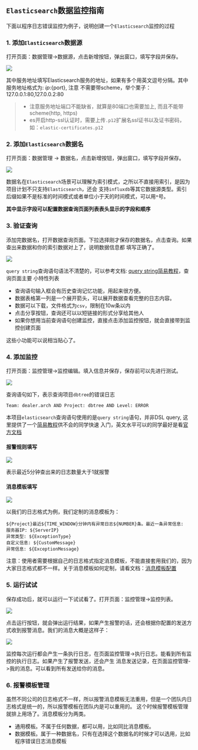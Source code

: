 ## `Elasticsearch`数据监控指南

下面以程序日志错误监控为例子，说明创建一个`Elasticsearch`监控的过程

### 1. 添加`Elasticsearch`数据源

打开页面：数据管理->数据源，点击新增按钮，弹出窗口，填写字段并保存。

<img src="https://gitee.com/tim_guai/frostmourne/raw/master/doc/img/add-datasource.png" />

其中服务地址填写Elasticsearch服务的地址，如果有多个用英文逗号分隔。其中服务地址格式为: ${ip}:${port}, 注意
不需要带scheme，举个栗子： 127.0.0.1:80,127.0.0.2:80

> * 注意服务地址端口不能缺省，就算是80端口也需要加上, 而且不能带scheme(http, https)
> * es开启http-ssl认证时，需要上传`.p12`扩展名ssl证书以及证书密码，如：`elastic-certificates.p12`

### 2. 添加`Elasticsearch`数据名

打开页面：数据管理 -> 数据名，点击新增按钮，弹出窗口，填写字段并保存。

<img src="https://gitee.com/tim_guai/frostmourne/raw/master/doc/img/add-dataname.png" />

数据名在`Elasticsearch`场景可以理解为索引模式，之所以不直接用索引，是因为项目计划不只支持`Elasticsearch`，还会
支持`influxdb`等其它数据源类型。索引后缀如果不是标准的时间模式或者单位小于天的时间模式，可以用`*`号。

**其中显示字段可以配置数据查询页面列表表头显示的字段和顺序**

### 3. 验证查询

添加完数据名，打开数据查询页面。下拉选择刚才保存的数据名，点击查询。如果查出来数据和你的索引数据对上了，说明数据信息都
填写正确了。

<img src="https://gitee.com/tim_guai/frostmourne/raw/master/doc/img/es.png" />

`query string`查询语句语法不清楚的，可以参考文档: <a href="./query-string.md" target="_blank">query string简易教程</a>，查询页面主要
小特性列表

* 查询语句输入框会有历史查询记忆功能，用起来很方便。
* 数据表格第一列是一个展开箭头，可以展开数据查看完整的日志内容。
* 数据可以下载，文件格式为`csv`，限制在10w条以内
* 点击分享按钮，查询还可以以短链接的形式分享给其他人
* 如果你想用当前查询语句创建监控，直接点击添加监控按钮，就会直接带到监控创建页面

这些小功能可以说相当贴心了。

### 4. 添加监控

打开页面：监控管理->监控编辑。填入信息并保存，保存前可以先进行测试。

<img src="https://gitee.com/tim_guai/frostmourne/raw/master/doc/img/edit.png" />

查询语句如下，表示查询项目`dbtree`的错误日志

```
Team: dealer.arch AND Project: dbtree AND Level: ERROR
```

本项目`elasticsearch`查询语句使用的是`query string`语句，并非DSL query, 这里提供了一个<a href="./query-string.md" target="_blank">简易教程</a>供不会的同学快速
入门，英文水平可以的同学最好是看<a href="https://www.elastic.co/guide/en/elasticsearch/reference/current/query-dsl-query-string-query.html#query-string-syntax" target="_blank">官方文档</a>

#### 报警规则填写

<img src="https://gitee.com/tim_guai/frostmourne/raw/master/doc/img/rule.png" />

表示最近5分钟查出来的日志数量大于1就报警

#### 消息模板填写

<img src="https://gitee.com/tim_guai/frostmourne/raw/master/doc/img/template1.png" />

以我们的日志格式为例，我们定制的消息模板为：

```
${Project}最近${TIME_WINDOW}分钟内有异常日志${NUMBER}条。最近一条异常信息:
服务器IP: ${ServerIP}
异常类型: ${ExceptionType}
自定义信息: ${CustomMessage}
异常信息: ${ExceptionMessage}
```

注意：使用者需要根据自己的日志格式指定消息模板，不能直接套用我们的，因为大家日志格式都不一样。关于消息模板如何定制，请看文档：[消息模板配置](https://github.com/AutohomeCorp/frostmourne/blob/master/doc/wiki/template.md)

### 5. 运行试试

保存成功后，就可以运行一下试试看了。打开页面：监控管理->监控列表。

<img src="https://gitee.com/tim_guai/frostmourne/raw/master/doc/img/list.png" />

点击运行按钮，就会弹出运行结果，如果产生报警的话，还会根据你配置的发送方式收到报警消息。我们的消息大概是这样子：

<img src="https://gitee.com/tim_guai/frostmourne/raw/master/doc/img/message.png" />

监控每次运行都会产生一条执行日志，在页面监控管理->执行日志。能看到所有监控的执行日志。如果产生了报警发送，还会产生
消息发送记录，在页面监控管理->我的消息。可以看到所有发送给你的消息。

### 6. 报警模板管理

虽然不同公司的日志格式不一样，所以报警消息模板无法重用，但是一个团队内日志格式是统一的，所以报警模板在团队内是可以重用的。
这个时候报警模板管理就排上用场了。消息模板分为两类。

* 通用模板。不属于任何数据，都可以用，比如同比消息模板。
* 数据模板。属于一种数据名，只有在选择这个数据名的时候才可以选用，比如程序错误日志消息模板

